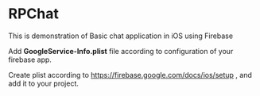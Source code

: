 # RPChat
This is demonstration of Basic chat application in iOS using Firebase

Add **GoogleService-Info.plist** file according to configuration of your firebase app.

Create plist according to https://firebase.google.com/docs/ios/setup , and add it to your project.

